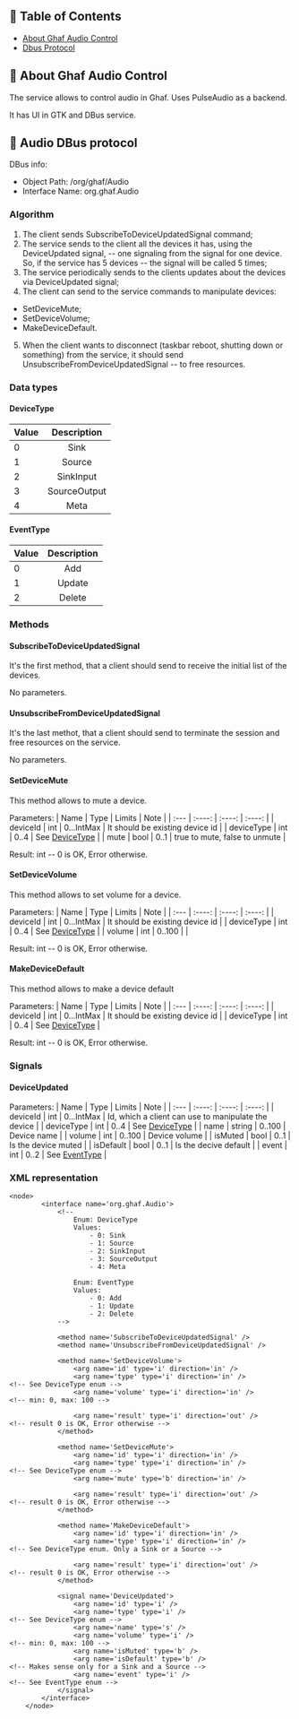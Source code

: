 <!--
    SPDX-FileCopyrightText: 2022-2026 TII (SSRC) and the Ghaf contributors
    SPDX-License-Identifier: CC-BY-SA-4.0
-->

## 📝 Table of Contents

- [About Ghaf Audio Control](#about)
- [Dbus Protocol](#dbus_protocol)

## 🧐 About Ghaf Audio Control <a name = "about"></a>

The service allows to control audio in Ghaf. Uses PulseAudio as a backend.

It has UI in GTK and DBus service.

## 🏁 Audio DBus protocol <a name = "dbus_protocol"></a>

DBus info:
  - Object Path: /org/ghaf/Audio
  - Interface Name: org.ghaf.Audio


### Algorithm

1. The client sends SubscribeToDeviceUpdatedSignal command;
2. The service sends to the client all the devices it has, using the DeviceUpdated signal, -- one signaling from the signal for one device. So, if the service has 5 devices -- the signal will be called 5 times;
3. The service periodically sends to the clients updates about the devices via DeviceUpdated signal;
4. The client can send to the service commands to manipulate devices:
  - SetDeviceMute;
  - SetDeviceVolume;
  - MakeDeviceDefault.
5. When the client wants to disconnect (taskbar reboot, shutting down or something) from the service, it should send UnsubscribeFromDeviceUpdatedSignal -- to free resources.

### Data types

#### DeviceType <a name = "deviceType"></a>

| Value      | Description |
| :---        |    :----:   |
| 0 | Sink |
| 1 | Source |
| 2 | SinkInput |
| 3 | SourceOutput |
| 4 | Meta |

#### EventType <a name = "eventType"></a>

| Value      | Description |
| :---        |    :----:   |
| 0 | Add |
| 1 | Update |
| 2 | Delete |

### Methods

#### SubscribeToDeviceUpdatedSignal

It's the first method, that a client should send to receive the initial list of the devices.

No parameters.

#### UnsubscribeFromDeviceUpdatedSignal

It's the last methot, that a client should send to terminate the session and free resources on the service.

No parameters.

#### SetDeviceMute

This method allows to mute a device.

Parameters:
| Name | Type   | Limits | Note   |
| :--- | :----: | :----: | :----: |
| deviceId | int | 0...IntMax | It should be existing device id |
| deviceType | int | 0..4 | See [DeviceType](#deviceType) |
| mute | bool | 0..1 | true to mute, false to unmute |

Result: int -- 0 is OK, Error otherwise.

#### SetDeviceVolume


This method allows to set volume for a device.

Parameters:
| Name | Type   | Limits | Note   |
| :--- | :----: | :----: | :----: |
| deviceId | int | 0...IntMax | It should be existing device id |
| deviceType | int | 0..4 | See [DeviceType](#deviceType) |
| volume | int | 0..100 |  |

Result: int -- 0 is OK, Error otherwise.

#### MakeDeviceDefault

This method allows to make a device default

Parameters:
| Name | Type   | Limits | Note   |
| :--- | :----: | :----: | :----: |
| deviceId | int | 0...IntMax | It should be existing device id |
| deviceType | int | 0..4 | See [DeviceType](#deviceType) |

Result: int -- 0 is OK, Error otherwise.

### Signals

#### DeviceUpdated

Parameters:
| Name | Type   | Limits | Note   |
| :--- | :----: | :----: | :----: |
| deviceId | int | 0...IntMax | Id, which a client can use to manipulate the device |
| deviceType | int | 0..4 | See [DeviceType](#deviceType) |
| name | string | 0..100 | Device name |
| volume | int | 0..100 | Device volume |
| isMuted | bool | 0..1 | Is the device muted |
| isDefault | bool | 0..1 | Is the decive default |
| event | int | 0..2 | See [EventType](#eventType) |

### XML representation

```
<node>
        <interface name='org.ghaf.Audio'>
            <!--
                Enum: DeviceType
                Values:
                    - 0: Sink
                    - 1: Source
                    - 2: SinkInput
                    - 3: SourceOutput
                    - 4: Meta

                Enum: EventType
                Values:
                    - 0: Add
                    - 1: Update
                    - 2: Delete
            -->

            <method name='SubscribeToDeviceUpdatedSignal' />
            <method name='UnsubscribeFromDeviceUpdatedSignal' />

            <method name='SetDeviceVolume'>
                <arg name='id' type='i' direction='in' />
                <arg name='type' type='i' direction='in' />         <!-- See DeviceType enum -->
                <arg name='volume' type='i' direction='in' />       <!-- min: 0, max: 100 -->

                <arg name='result' type='i' direction='out' />      <!-- result 0 is OK, Error otherwise -->
            </method>

            <method name='SetDeviceMute'>
                <arg name='id' type='i' direction='in' />
                <arg name='type' type='i' direction='in' />         <!-- See DeviceType enum -->
                <arg name='mute' type='b' direction='in' />

                <arg name='result' type='i' direction='out' />      <!-- result 0 is OK, Error otherwise -->
            </method>

            <method name='MakeDeviceDefault'>
                <arg name='id' type='i' direction='in' />
                <arg name='type' type='i' direction='in' />         <!-- See DeviceType enum. Only a Sink or a Source -->

                <arg name='result' type='i' direction='out' />      <!-- result 0 is OK, Error otherwise -->
            </method>

            <signal name='DeviceUpdated'>
                <arg name='id' type='i' />
                <arg name='type' type='i' />                         <!-- See DeviceType enum -->
                <arg name='name' type='s' />
                <arg name='volume' type='i' />                       <!-- min: 0, max: 100 -->
                <arg name='isMuted' type='b' />
                <arg name='isDefault' type='b' />                    <!-- Makes sense only for a Sink and a Source -->
                <arg name='event' type='i' />                        <!-- See EventType enum -->
            </signal>
        </interface>
    </node>
```
